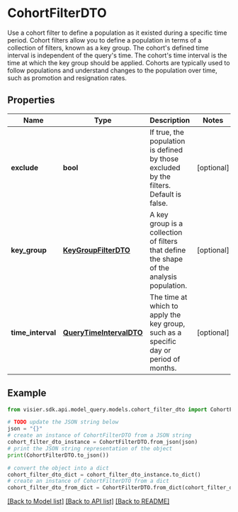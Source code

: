 # CohortFilterDTO

Use a cohort filter to define a population as it existed during a specific time period.  Cohort filters allow you to define a population in terms of a collection of filters, known as a key group.  The cohort's defined time interval is independent of the query's time. The cohort's time interval is the  time at which the key group should be applied.  Cohorts are typically used to follow populations and understand changes to the population over time,  such as promotion and resignation rates.

## Properties

Name | Type | Description | Notes
------------ | ------------- | ------------- | -------------
**exclude** | **bool** | If true, the population is defined by those excluded by the filters. Default is false. | [optional] 
**key_group** | [**KeyGroupFilterDTO**](KeyGroupFilterDTO.md) | A key group is a collection of filters that define the shape of the analysis population. | [optional] 
**time_interval** | [**QueryTimeIntervalDTO**](QueryTimeIntervalDTO.md) | The time at which to apply the key group, such as a specific day or period of months. | [optional] 

## Example

```python
from visier.sdk.api.model_query.models.cohort_filter_dto import CohortFilterDTO

# TODO update the JSON string below
json = "{}"
# create an instance of CohortFilterDTO from a JSON string
cohort_filter_dto_instance = CohortFilterDTO.from_json(json)
# print the JSON string representation of the object
print(CohortFilterDTO.to_json())

# convert the object into a dict
cohort_filter_dto_dict = cohort_filter_dto_instance.to_dict()
# create an instance of CohortFilterDTO from a dict
cohort_filter_dto_from_dict = CohortFilterDTO.from_dict(cohort_filter_dto_dict)
```
[[Back to Model list]](../README.md#documentation-for-models) [[Back to API list]](../README.md#documentation-for-api-endpoints) [[Back to README]](../README.md)


